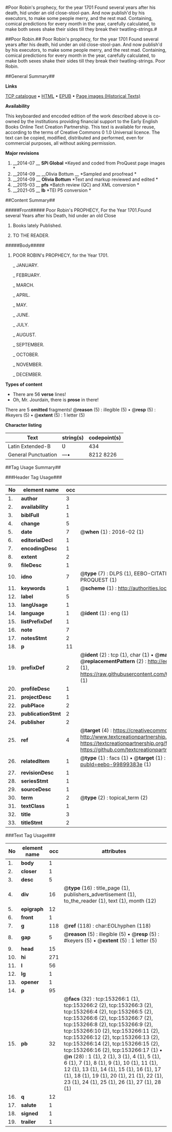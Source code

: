 #Poor Robin's prophecy, for the year 1701 Found several years after his death, hid under an old close-stool-pan. And now publish'd by his executors, to make some people merry, and the rest mad. Containing, comical predictions for every month in the year, carefully calculated, to make both sexes shake their sides till they break their twatling-strings.#

##Poor Robin.##
Poor Robin's prophecy, for the year 1701 Found several years after his death, hid under an old close-stool-pan. And now publish'd by his executors, to make some people merry, and the rest mad. Containing, comical predictions for every month in the year, carefully calculated, to make both sexes shake their sides till they break their twatling-strings.
Poor Robin.

##General Summary##

**Links**

[TCP catalogue](http://www.ota.ox.ac.uk/tcp/)  • 
[HTML](http://tei.it.ox.ac.uk/tcp/Texts-HTML/free/A90/A90840.html)  • 
[EPUB](http://tei.it.ox.ac.uk/tcp/Texts-EPUB/free/A90/A90840.epub) • 
[Page images (Historical Texts)](https://historicaltexts.jisc.ac.uk/eebo-99899383e)

**Availability**

This keyboarded and encoded edition of the work described above is co-owned by the
    institutions providing financial support to the Early English Books Online Text Creation
    Partnership. This text is available for reuse, according to the terms of  Creative Commons 0 1.0 Universal
    licence. The text can be copied, modified, distributed and performed, even for commercial
    purposes, all without asking permission.

**Major revisions**

1. __2014-07 __ __SPi Global__ *Keyed and coded from ProQuest page images *
1. __2014-09 __ __Olivia Bottum __ *Sampled and proofread *
1. __2014-09 __ __Olivia Bottum__ *Text and markup reviewed and edited *
1. __2015-03 __ __pfs__ *Batch review (QC) and XML conversion *
1. __2021-05 __ __lb__ *TEI P5 conversion *

##Content Summary##

#####Front#####
Poor Robin's PROPHECY, For the Year 1701.Found several Years after his Death, hid under an old Close
1. Books lately Published.

1. TO THE READER.

#####Body#####

1. POOR ROBIN's PROPHECY, for the Year 1701.

    _ JANUARY.

    _ FEBRUARY.

    _ MARCH.

    _ APRIL.

    _ MAY.

    _ JUNE.

    _ JULY.

    _ AUGUST.

    _ SEPTEMBER.

    _ OCTOBER.

    _ NOVEMBER.

    _ DECEMBER.

**Types of content**

  * There are 56 **verse** lines!
  * Oh, Mr. Jourdain, there is **prose** in there!

There are 5 **omitted** fragments! 
 @__reason__ (5) : illegible (5)  •  @__resp__ (5) : #keyers (5)  •  @__extent__ (5) : 1 letter (5)

**Character listing**


|Text|string(s)|codepoint(s)|
|---|---|---|
|Latin Extended-B|Ʋ|434|
|General Punctuation|—•|8212 8226|

##Tag Usage Summary##

###Header Tag Usage###

|No|element name|occ|attributes|
|---|---|---|---|
|1.|__author__|3||
|2.|__availability__|1||
|3.|__biblFull__|1||
|4.|__change__|5||
|5.|__date__|7| @__when__ (1) : 2016-02 (1)|
|6.|__editorialDecl__|1||
|7.|__encodingDesc__|1||
|8.|__extent__|2||
|9.|__fileDesc__|1||
|10.|__idno__|7| @__type__ (7) : DLPS (1), EEBO-CITATION (1), VID (1), EEBO-PROQUEST (1), STC (2), PROQUEST (1)|
|11.|__keywords__|1| @__scheme__ (1) : http://authorities.loc.gov/ (1)|
|12.|__label__|5||
|13.|__langUsage__|1||
|14.|__language__|1| @__ident__ (1) : eng (1)|
|15.|__listPrefixDef__|1||
|16.|__note__|7||
|17.|__notesStmt__|2||
|18.|__p__|11||
|19.|__prefixDef__|2| @__ident__ (2) : tcp (1), char (1)  •  @__matchPattern__ (2) : ([0-9\-]+):([0-9IVX]+) (1), (.+) (1)  •  @__replacementPattern__ (2) : http://eebo.chadwyck.com/downloadtiff?vid=$1&page=$2 (1), https://raw.githubusercontent.com/textcreationpartnership/Texts/master/tcpchars.xml#$1 (1)|
|20.|__profileDesc__|1||
|21.|__projectDesc__|1||
|22.|__pubPlace__|2||
|23.|__publicationStmt__|2||
|24.|__publisher__|2||
|25.|__ref__|4| @__target__ (4) : https://creativecommons.org/publicdomain/zero/1.0/ (1), http://www.textcreationpartnership.org/docs/. (1), https://textcreationpartnership.org/faq/#faq05 (1), https://github.com/textcreationpartnership (1)|
|26.|__relatedItem__|1| @__type__ (1) : facs (1)  •  @__target__ (1) : https://data.historicaltexts.jisc.ac.uk/view?pubId=eebo-99899383e (1)|
|27.|__revisionDesc__|1||
|28.|__seriesStmt__|1||
|29.|__sourceDesc__|1||
|30.|__term__|2| @__type__ (2) : topical_term (2)|
|31.|__textClass__|1||
|32.|__title__|3||
|33.|__titleStmt__|2||


###Text Tag Usage###

|No|element name|occ|attributes|
|---|---|---|---|
|1.|__body__|1||
|2.|__closer__|1||
|3.|__desc__|5||
|4.|__div__|16| @__type__ (16) : title_page (1), publishers_advertisement (1), to_the_reader (1), text (1), month (12)|
|5.|__epigraph__|12||
|6.|__front__|1||
|7.|__g__|118| @__ref__ (118) : char:EOLhyphen (118)|
|8.|__gap__|5| @__reason__ (5) : illegible (5)  •  @__resp__ (5) : #keyers (5)  •  @__extent__ (5) : 1 letter (5)|
|9.|__head__|15||
|10.|__hi__|271||
|11.|__l__|56||
|12.|__lg__|1||
|13.|__opener__|1||
|14.|__p__|95||
|15.|__pb__|32| @__facs__ (32) : tcp:153266:1 (1), tcp:153266:2 (2), tcp:153266:3 (2), tcp:153266:4 (2), tcp:153266:5 (2), tcp:153266:6 (2), tcp:153266:7 (2), tcp:153266:8 (2), tcp:153266:9 (2), tcp:153266:10 (2), tcp:153266:11 (2), tcp:153266:12 (2), tcp:153266:13 (2), tcp:153266:14 (2), tcp:153266:15 (2), tcp:153266:16 (2), tcp:153266:17 (1)  •  @__n__ (28) : 1 (1), 2 (1), 3 (1), 4 (1), 5 (1), 6 (1), 7 (1), 8 (1), 9 (1), 10 (1), 11 (1), 12 (1), 13 (1), 14 (1), 15 (1), 16 (1), 17 (1), 18 (1), 19 (1), 20 (1), 21 (1), 22 (1), 23 (1), 24 (1), 25 (1), 26 (1), 27 (1), 28 (1)|
|16.|__q__|12||
|17.|__salute__|1||
|18.|__signed__|1||
|19.|__trailer__|1||
